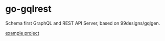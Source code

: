 # go-gqlrest
Schema first GraphQL and REST API Server, based on 99designs/gqlgen.

[example project](https://github.com/speedoops/go-gqlrest-demo)

